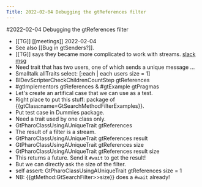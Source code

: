 ---Title: 2022-02-04 Debugging the gtReferences filter---#2022-02-04 Debugging the gtReferences filter- [[TG]] [[meetings]] 2022-02-04- See also [[Bug in gtSenders?]].- [[TG]] says they became more complicated to work with streams. [slack msg](https://feenk.slack.com/archives/CNT0ZB7T9/p1643967194482529)- Need  trait that has two users, one of which sends a unique message ...- Smalltalk allTraits select: [:each | each users size = 1]- BlDevScripterCheckChildrenCountStep gtReferences- #gtImplementors gtReferences & #gtExample gtPragmas- Let's create an artifical case that we can use as a test.- Right place to put this stuff: package of {{gtClass:name=GtSearchMethodFilterExamples}}.- Put test case in Dummies package.- Need a trait used by one class only.- GtPharoClassUsingAUniqueTrait gtReferences- The result of a filter is a stream.- GtPharoClassUsingAUniqueTrait gtReferences  result- GtPharoClassUsingAUniqueTrait gtReferences   size- GtPharoClassUsingAUniqueTrait gtReferences   result size- This returns a future. Send it `#wait` to get the result!- But we can directly ask the size of the filter.- self assert: GtPharoClassUsingAUniqueTrait gtReferences size = 1- NB: {{gtMethod:GtSearchFilter>>size}} does a `#wait` already!